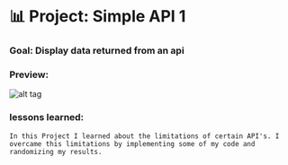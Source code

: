# 📊 Project: Simple API 1

### Goal: Display data returned from an api

### Preview:

![alt tag](Ghibli.png)

### lessons learned:

```
In this Project I learned about the limitations of certain API's. I overcame this limitations by implementing some of my code and randomizing my results.

```
